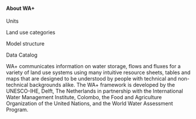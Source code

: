 <h4 class="text-primary">About WA+</h4>

Units

Land use categories

Model structure

Data Catalog

WA+ communicates information on water storage, flows and fluxes for a variety of land use
systems using many intuitive resource sheets, tables and maps that are designed to be
understood by people with technical and non-technical backgrounds alike. The WA+ framework
is developed by the UNESCO-IHE, Delft, The Netherlands in partnership with the International
Water Management Institute, Colombo, the Food and Agriculture Organization of the United
Nations, and the World Water Assessment Program.

